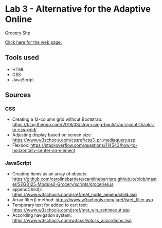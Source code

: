 # Lab 3 - Alternative for the Adaptive Online
Grocery Site

[Click here for the web page.](https://stevenli5.github.io/seg3125/lab03/)

## Tools used
- HTML
- CSS
- JavaScript

## Sources
### CSS
- Creating a 12-column grid without Bootstrap: https://blog.theodo.com/2018/03/stop-using-bootstrap-layout-thanks-to-css-grid/
- Adjusting display based on screen size: https://www.w3schools.com/cssref/css3_pr_mediaquery.asp
- Flexbox: https://stackoverflow.com/questions/114543/how-to-horizontally-center-an-element
### JavaScript
- Creating items as an array of objects: https://github.com/carolinebarriere/carolinebarriere.github.io/blob/master/SEG3125-Module2-Grocery/scripts/groceries.js
- appendChild(): https://www.w3schools.com/jsref/met_node_appendchild.asp
- Array filter() method: https://www.w3schools.com/jsref/jsref_filter.asp
- Temporary text for added to cart text: https://www.w3schools.com/jsref/met_win_settimeout.asp
- According navigation system: https://www.w3schools.com/w3css/w3css_accordions.asp